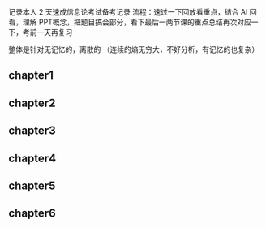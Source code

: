 记录本人 2 天速成信息论考试备考记录
流程：速过一下回放看重点，结合 AI 回看，理解 PPT概念，把题目搞会部分，看下最后一两节课的重点总结再次对应一下，考前一天再复习


整体是针对无记忆的，离散的  （连续的熵无穷大，不好分析，有记忆的也复杂）

## chapter1


## chapter2

## chapter3

## chapter4

## chapter5

## chapter6